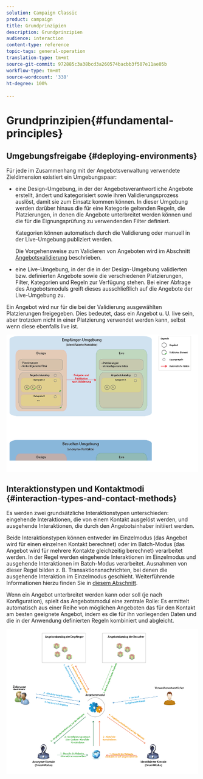 ```yaml
---
solution: Campaign Classic
product: campaign
title: Grundprinzipien
description: Grundprinzipien
audience: interaction
content-type: reference
topic-tags: general-operation
translation-type: tm+mt
source-git-commit: 972885c3a38bcd3a260574bacbb3f507e11ae05b
workflow-type: tm+mt
source-wordcount: '338'
ht-degree: 100%

---
```



# Grundprinzipien{#fundamental-principles}

## Umgebungsfreigabe {#deploying-environments}

Für jede im Zusammenhang mit der Angebotsverwaltung verwendete Zieldimension existiert ein Umgebungspaar:

* eine Design-Umgebung, in der der Angebotsverantwortliche Angebote erstellt, ändert und kategorisiert sowie ihren Validierungsprozess auslöst, damit sie zum Einsatz kommen können. In dieser Umgebung werden darüber hinaus die für eine Kategorie geltenden Regeln, die Platzierungen, in denen die Angebote unterbreitet werden können und die für die Eignungsprüfung zu verwendenden Filter definiert.

   Kategorien können automatisch durch die Validierung oder manuell in der Live-Umgebung publiziert werden.

   Die Vorgehensweise zum Validieren von Angeboten wird im Abschnitt [Angebotsvalidierung](../../interaction/using/approving-and-activating-an-offer.md) beschrieben.

* eine Live-Umgebung, in der die in der Design-Umgebung validierten bzw. definierten Angebote sowie die verschiedenen Platzierungen, Filter, Kategorien und Regeln zur Verfügung stehen. Bei einer Abfrage des Angebotsmoduls greift dieses ausschließlich auf die Angebote der Live-Umgebung zu.

Ein Angebot wird nur für die bei der Validierung ausgewählten Platzierungen freigegeben. Dies bedeutet, dass ein Angebot u. U. live sein, aber trotzdem nicht in einer Platzierung verwendet werden kann, selbst wenn diese ebenfalls live ist.

![](assets/architecture_interaction1.png)

## Interaktionstypen und Kontaktmodi {#interaction-types-and-contact-methods}

Es werden zwei grundsätzliche Interaktionstypen unterschieden: eingehende Interaktionen, die von einem Kontakt ausgelöst werden, und ausgehende Interaktionen, die durch den Angebotsinhaber initiiert werden.

Beide Interaktionstypen können entweder im Einzelmodus (das Angebot wird für einen einzelnen Kontakt berechnet) oder im Batch-Modus (das Angebot wird für mehrere Kontakte gleichzeitig berechnet) verarbeitet werden. In der Regel werden eingehende Interaktionen im Einzelmodus und ausgehende Interaktionen im Batch-Modus verarbeitet. Ausnahmen von dieser Regel bilden z. B. Transaktionsnachrichten, bei denen die ausgehende Interaktion im Einzelmodus geschieht. Weiterführende Informationen hierzu finden Sie in [diesem Abschnitt](../../message-center/using/about-transactional-messaging.md).

Wenn ein Angebot unterbreitet werden kann oder soll (je nach Konfiguration), spielt das Angebotsmodul eine zentrale Rolle: Es ermittelt automatisch aus einer Reihe von möglichen Angeboten das für den Kontakt am besten geeignete Angebot, indem es die für ihn vorliegenden Daten und die in der Anwendung definierten Regeln kombiniert und abgleicht.

![](assets/architecture_interaction2.png)

